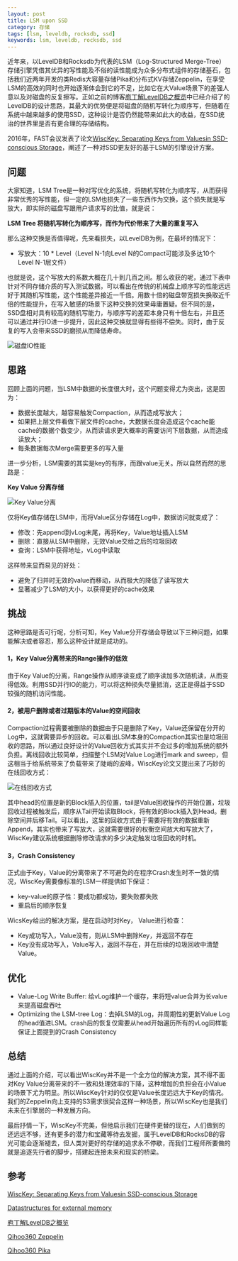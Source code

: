 ```yaml
---
layout: post
title: LSM upon SSD
category: 存储
tags: [lsm, leveldb, rocksdb, ssd]
keywords: lsm, leveldb, rocksdb, ssd
---
```





近年来，以LevelDB和Rocksdb为代表的LSM（Log-Structured Merge-Tree）存储引擎凭借其优异的写性能及不俗的读性能成为众多分布式组件的存储基石，包括我们近两年开发的类Redis大容量存储Pika和分布式KV存储Zeppelin，在享受LSM的高效的同时也开始逐渐体会到它的不足，比如它在大Value场景下的差强人意以及对磁盘的反复擦写。正如之前的博客[庖丁解LevelDB之概览](http://catkang.github.io/2017/01/07/leveldb-summary.html)中已经介绍了的LevelDB的设计思路，其最大的优势便是将磁盘的随机写转化为顺序写，但随着在系统中越来越多的使用SSD，这种设计是否仍然能带来如此大的收益，在SSD统治的世界里是否有更合理的存储结构。

2016年，FAST会议发表了论文[WiscKey: Separating Keys from Valuesin SSD-conscious Storage](https://www.usenix.org/system/files/conference/fast16/fast16-papers-lu.pdf)，阐述了一种对SSD更友好的基于LSM的引擎设计方案。

## **问题**

大家知道，LSM Tree是一种对写优化的系统，将随机写转化为顺序写，从而获得非常优秀的写性能，但一定的LSM也损失了一些东西作为交换，这个损失就是写放大，即实际的磁盘写跟用户请求写的比值，就是说：

**LSM Tree 将随机写转化为顺序写，而作为代价带来了大量的重复写入**

那么这种交换是否值得呢，先来看损失，以LevelDB为例，在最坏的情况下：

- 写放大：10 * Level（Level N-1向Level N的Compact可能涉及多达10个Level N-1层文件）

也就是说，这个写放大的系数大概在几十到几百之间。那么收获的呢，通过下表中针对不同存储介质的写入测试数据，可以看出在传统的机械盘上顺序写的性能远远好于其随机写性能，这个性能差异接近一千倍。用数十倍的磁盘带宽损失换取近千倍的性能提升，在写入敏感的场景下这种交换的效果毋庸置疑。但不同的是，SSD盘相对具有较高的随机写能力，与顺序写的差距本身只有十倍左右，并且还可以通过并行IO进一步提升，因此这种交换就显得有些得不偿失。同时，由于反复的写入会带来SSD的磨损从而降低寿命。

![磁盘IO性能](http://catkang.github.io/assets/img/lsm_upon_ssd/io_perf.png)



## **思路**

回顾上面的问题，当LSM中数据的长度很大时，这个问题变得尤为突出，这是因为：

- 数据长度越大，越容易触发Compaction，从而造成写放大；
- 如果把上层文件看做下层文件的cache，大数据长度会造成这个cache能cache的数据个数变少，从而读请求更大概率的需要访问下层数据，从而造成读放大；
- 每条数据每次Merge需要更多的写入量

进一步分析，LSM需要的其实是key的有序，而跟value无关。所以自然而然的思路是：

**Key Value 分离存储**

![Key Value分离](http://catkang.github.io/assets/img/lsm_upon_ssd/kv_split.png)

仅将Key值存储在LSM中，而将Value区分存储在Log中，数据访问就变成了：

- 修改：先append到vLog末尾，再将Key，Value地址插入LSM
- 删除：直接从LSM中删除，无效Value交给之后的垃圾回收
- 查询：LSM中获得地址，vLog中读取

这样带来显而易见的好处：

- 避免了归并时无效的value而移动，从而极大的降低了读写放大
- 显著减少了LSM的大小，以获得更好的cache效果

## **挑战**

这种思路是否可行呢，分析可知，Key Value分开存储会导致以下三种问题，如果能解决或者容忍，那么这种设计就是成功的。

#### **1，Key Value分离带来的Range操作的低效**

由于Key Value的分离，Range操作从顺序读变成了顺序读加多次随机读，从而变得低效。利用SSD并行IO的能力，可以将这种损失尽量抵消，这正是得益于SSD较强的随机访问性能。

#### **2，被用户删除或者过期版本的Value的空间回收**

Compaction过程需要被删除的数据由于只是删除了Key，Value还保留在分开的Log中，这就需要异步的回收。可以看出LSM本身的Compaction其实也是垃圾回收的思路，所以通过良好设计的Value回收方式其实并不会过多的增加系统的额外负担。离线回收比较简单，扫描整个LSM对Value Log进行mark and sweep，但这相当于给系统带来了负载带来了陡峭的波峰，WiscKey论文又提出来了巧妙的在线回收方式：

![在线回收方式](http://catkang.github.io/assets/img/lsm_upon_ssd/recycle.png)

其中head的位置是新的Block插入的位置，tail是Value回收操作的开始位置，垃圾回收过程被触发后，顺序从Tail开始读取Block，将有效的Block插入到Head。删除空间并后移Tail。可以看出，这里的回收方式由于需要将有效的数据重新Append，其实也带来了写放大，这就需要很好的权衡空间放大和写放大了，WiscKey建议系统根据删除修改请求的多少决定触发垃圾回收的时机。

#### **3，Crash Consistency**

正式由于Key，Value的分离带来了不可避免的在程序Crash发生时不一致的情况，WiscKey需要像标准的LSM一样提供如下保证：

- key-value的原子性：要成功都成功，要失败都失败
- 重启后的顺序恢复

WicsKey给出的解决方案，是在启动时对Key， Value进行检查：

- Key成功写入，Value没有，则从LSM中删除Key，并返回不存在
- Key没有成功写入，Value写入，返回不存在，并在后续的垃圾回收中清楚Value。


## **优化**

- Value-Log Write Buffer: 给vLog维护一个缓存，来将短value合并为长value来提高磁盘吞吐
- Optimizing the LSM-tree Log：去掉LSM的Log，并周期性的更新Value Log的head值进LSM。crash后的恢复仅需要从head开始遍历所有的vLog同样能保证上面提到的Crash Consistency

## **总结**

通过上面的介绍，可以看出WiscKey并不是一个全方位的解决方案，其不得不面对Key Value分离带来的不一致和处理效率的下降，这种增加的负担会在小Value的场景下尤为明显。所以WiscKey针对的仅仅是Value长度远远大于Key的情况。我们的Zeppelin向上支持的S3需求很契合这样一种场景，所以WiscKey也是我们未来在引擎层的一种发展方向。

最后抒情一下，WiscKey不完美，但他启示我们在硬件更替的现在，人们做到的还远远不够，还有更多的潜力和宝藏等待去发掘，属于LevelDB和RocksDB的容光可能会逐渐褪去，但人类对更好的存储的追求永不停歇，而我们工程师所要做的就是追逐先行者的脚步，搭建起连接未来和现实的桥梁。





## **参考**

[WiscKey: Separating Keys from Valuesin SSD-conscious Storage](https://www.usenix.org/system/files/conferenc/fast16/fast16-papers-lu.pdf)

[Datastructures for external memory](http://blog.omega-prime.co.uk/?p=197)

[庖丁解LevelDB之概览](http://catkang.github.io/2017/01/07/leveldb-summary.html)

[Qihoo360 Zeppelin](https://github.com/Qihoo360/zeppelin)

[Qihoo360 Pika](https://github.com/Qihoo360/pika)

